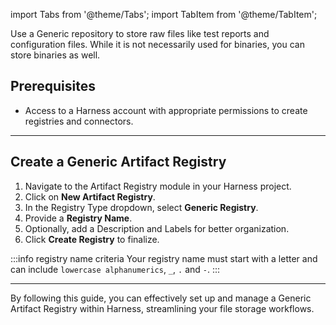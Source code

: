 import Tabs from '@theme/Tabs';
import TabItem from '@theme/TabItem';

Use a Generic repository to store raw files like test reports and configuration files.
While it is not necessarily used for binaries, you can store binaries as well.

## Prerequisites
- Access to a Harness account with appropriate permissions to create registries and connectors.

---

## Create a Generic Artifact Registry
<Tabs>
<TabItem value="interactive" label="Interactive Guide">
<DocVideo src="https://app.tango.us/app/embed/164b9ffd-9e35-4ea0-9a65-fbedb8e097e5?skipCover=false&defaultListView=false&skipBranding=false&makeViewOnly=true&hideAuthorAndDetails=true" title="Create a Generic Artifact Registry in Harness" />
</TabItem>
<TabItem value="step" label="Step-by-Step">

1. Navigate to the Artifact Registry module in your Harness project.
2. Click on **New Artifact Registry**.
3. In the Registry Type dropdown, select **Generic Registry**.
4. Provide a **Registry Name**.
5. Optionally, add a Description and Labels for better organization.
6. Click **Create Registry** to finalize.

:::info registry name criteria
Your registry name must start with a letter and can include `lowercase alphanumerics`, `_`, `.` and `-`.
:::
</TabItem>
</Tabs>

---

By following this guide, you can effectively set up and manage a Generic Artifact Registry within Harness, streamlining your file storage workflows.